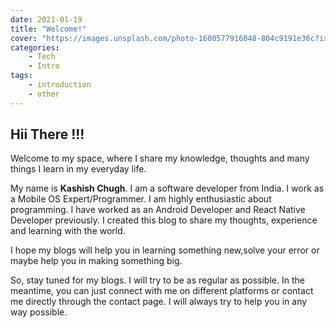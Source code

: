 ```yaml
---
date: 2021-01-19
title: "Welcome!"
cover: "https://images.unsplash.com/photo-1600577916048-804c9191e36c?ixid=MXwxMjA3fDB8MHxwaG90by1wYWdlfHx8fGVufDB8fHw%3D&ixlib=rb-1.2.1&auto=format&fit=crop&w=1789&q=80"
categories: 
    - Tech
    - Intro
tags:
    - introduction
    - other
---
```


## Hii There !!!

Welcome to my space, where I share my knowledge, thoughts and many things I learn in my everyday life.

My name is **Kashish Chugh**. I am a software developer from India. I work as a Mobile OS Expert/Programmer. I am highly enthusiastic about programming. I have worked as an Android Developer and React Native Developer previously. I created this blog to share my thoughts, experience and learning with the world.

I hope my blogs will help you in learning something new,solve your error or maybe help you in making something big.

So, stay tuned for my blogs. I will try to be as regular as possible. In the meantime, you can just connect with me on different platforms or contact me directly through the contact page. I will always try to help you in any way possible.
